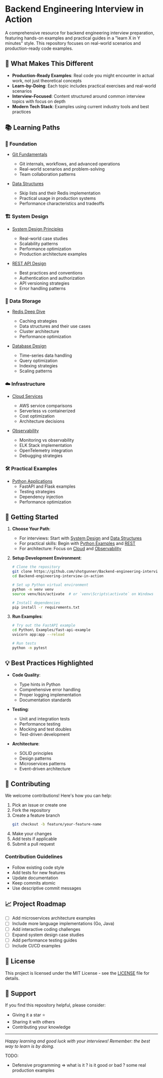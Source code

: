 # Backend Engineering Interview in Action

A comprehensive resource for backend engineering interview preparation, featuring hands-on examples and practical guides in a "learn X in Y minutes" style. This repository focuses on real-world scenarios and production-ready code examples.

## 🎯 What Makes This Different

- **Production-Ready Examples**: Real code you might encounter in actual work, not just theoretical concepts
- **Learn-by-Doing**: Each topic includes practical exercises and real-world scenarios
- **Interview-Focused**: Content structured around common interview topics with focus on depth
- **Modern Tech Stack**: Examples using current industry tools and best practices

## 📚 Learning Paths

### 🌱 Foundation
- [Git Fundamentals](Git/git-practice.md)
  - Git internals, workflows, and advanced operations
  - Real-world scenarios and problem-solving
  - Team collaboration patterns

- [Data Structures](DataStructures/)
  - Skip lists and their Redis implementation
  - Practical usage in production systems
  - Performance characteristics and tradeoffs

### 🏗️ System Design
- [System Design Principles](SystemDesign/)
  - Real-world case studies
  - Scalability patterns
  - Performance optimization
  - Production architecture examples

- [REST API Design](REST/)
  - Best practices and conventions
  - Authentication and authorization
  - API versioning strategies
  - Error handling patterns

### 💾 Data Storage
- [Redis Deep Dive](Redis/)
  - Caching strategies
  - Data structures and their use cases
  - Cluster architecture
  - Performance optimization

- [Database Design](Database/)
  - Time-series data handling
  - Query optimization
  - Indexing strategies
  - Scaling patterns

### ☁️ Infrastructure
- [Cloud Services](Cloud/)
  - AWS service comparisons
  - Serverless vs containerized
  - Cost optimization
  - Architecture decisions

- [Observability](Observability/)
  - Monitoring vs observability
  - ELK Stack implementation
  - OpenTelemetry integration
  - Debugging strategies

### 🛠️ Practical Examples
- [Python Applications](Python%20Examples/)
  - FastAPI and Flask examples
  - Testing strategies
  - Dependency injection
  - Performance optimization

## 🚀 Getting Started

1. **Choose Your Path**:
   - For interviews: Start with [System Design](SystemDesign/) and [Data Structures](DataStructures/)
   - For practical skills: Begin with [Python Examples](Python%20Examples/) and [REST](REST/)
   - For architecture: Focus on [Cloud](Cloud/) and [Observability](Observability/)

2. **Setup Development Environment**:
   ```bash
   # Clone the repository
   git clone https://github.com/shotgunner/Backend-engineering-interview-in-action.git
   cd Backend-engineering-interview-in-action

   # Set up Python virtual environment
   python -m venv venv
   source venv/bin/activate  # or `venv\Scripts\activate` on Windows

   # Install dependencies
   pip install -r requirements.txt
   ```

3. **Run Examples**:
   ```bash
   # Try out the FastAPI example
   cd Python\ Examples/fast-api-example
   uvicorn app:app --reload

   # Run tests
   python -m pytest
   ```

## 💡 Best Practices Highlighted

- **Code Quality**:
  - Type hints in Python
  - Comprehensive error handling
  - Proper logging implementation
  - Documentation standards

- **Testing**:
  - Unit and integration tests
  - Performance testing
  - Mocking and test doubles
  - Test-driven development

- **Architecture**:
  - SOLID principles
  - Design patterns
  - Microservices patterns
  - Event-driven architecture

## 🤝 Contributing

We welcome contributions! Here's how you can help:

1. Pick an issue or create one
2. Fork the repository
3. Create a feature branch
   ```bash
   git checkout -b feature/your-feature-name
   ```
4. Make your changes
5. Add tests if applicable
6. Submit a pull request

### Contribution Guidelines

- Follow existing code style
- Add tests for new features
- Update documentation
- Keep commits atomic
- Use descriptive commit messages

## 📈 Project Roadmap

- [ ] Add microservices architecture examples
- [ ] Include more language implementations (Go, Java)
- [ ] Add interactive coding challenges
- [ ] Expand system design case studies
- [ ] Add performance testing guides
- [ ] Include CI/CD examples

## 📝 License

This project is licensed under the MIT License - see the [LICENSE](LICENSE) file for details.

## 🌟 Support

If you find this repository helpful, please consider:
- Giving it a star ⭐
- Sharing it with others
- Contributing your knowledge

---

*Happy learning and good luck with your interviews! Remember: the best way to learn is by doing.*


TODO:

* Defensive programming => what is it ? is it good or bad ? some real production examples

